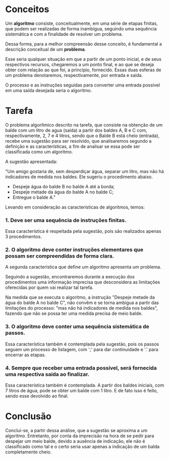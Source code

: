 # Conceitos

Um **algoritmo** consiste, conceitualmente, em uma série de etapas finitas, que podem ser realizadas de forma inambígua,
seguindo uma sequência sistemática e com a finalidade de resolver um problema.

Dessa forma, para a melhor compreensão desse conceito, é fundamental a descrição conceitual de um **problema**. 

Esse seria qualquer situação em que a partir de um ponto inicial, e de seus respectivos recursos, chegaremos a um ponto final,
e ao que se deseja obter com relação ao que foi, a princípio, fornecido. Essas duas esferas de um problema denotaremos,
respectivamente, por entrada e saída.

O processo e as instruções seguidas para converter uma entrada possível em uma saída desejada seria o algoritmo.

# Tarefa

O problema algorítmico descrito na tarefa, que consiste na obtenção de um balde com um litro de agua (saída)
a partir dos baldes A, B e C com, respectivamente, 2, 7 e 4 litros, sendo que o Balde B está cheio (entrada),
recebe uma sugestão para ser resolvido, que analisaremos segundo a definição e as características, a fim de analisar se essa pode ser classificada como um algoritmo.

A sugestão apresentada:

"Um amigo gostaria de, sem desperdiçar água, separar um litro, mas não há indicadores de medida nos baldes.
Ele sugeriu o procedimento abaixo.

* Despeje água do balde B no balde A até a borda;
* Despeje metade da água do balde A no balde C;
* Entregue o balde A."

Levando em consideração as características de algoritmos, temos:

### 1. Deve ser uma sequência de instruções finitas.

Essa característica é respeitada pela sugestão, pois são realizados apenas 3 procedimentos.

### 2. O algoritmo deve conter instruções elementares que possam ser compreendidas de forma clara.

A segunda característica que define um algoritmo apresenta um problema.

Seguindo a sugestão, encontraremos durante a execução dos procedimentos uma informação imprecisa
que desconsidera as limitações oferecidas por quem vai realizar tal tarefa.

Na medida que se executa o algoritmo, a instrução "Despeje metade da água do balde A no balde C",
não convêm e se torna ambígua a partir das limitações do processo: "mas não há indicadores de medida nos baldes",
fazendo que não se possa ter uma medida precisa de meio balde.

### 3. O algoritmo deve conter uma sequência sistemática de passos.

Essa característica também é contemplada pela sugestão, pois os passos seguem um processo de listagem,
com ';' para dar continuidade e '.' para encerrar as etapas.

### 4. Sempre que receber uma entrada possível, será fornecida uma respectiva saída ao finalizar.

Essa característica também é contemplada. A partir dos baldes iniciais, com 7 litros de água, pode se obter um balde com 1 litro. E de fato isso é feito, sendo esse devolvido ao final.

# Conclusão
Conclui-se, a partir dessa análise, que a sugestão se aproxima a um algoritmo. 
Entretanto, por conta da imprecisão na hora de se pedir para despejar um meio balde, devido a ausência de indicação, ele não é classificado como tal e o certo seria usar apenas a indicação de um balda completamente cheio.
